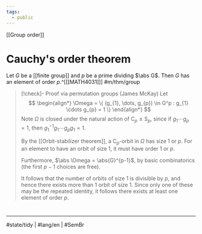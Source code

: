```yaml
---
tags:
  - public
---
```

[[Group order]]
# Cauchy's order theorem

Let $G$ be a [[finite group]] and $p$ be a prime dividing $\abs G$.
Then $G$ has an element of order $p$.^[[[MATH4031]]] #m/thm/group 


> [!check]- Proof via permutation groups (James McKay)
> Let
> $$
> \begin{align*}
> \Omega = \{ (g_{1}, \dots, g_{p}) \in G^p : g_{1} \cdots g_{p} = 1 \}
> \end{align*}
> $$
> Note $\Omega$ is closed under the natural action of $\mathrm{C}_{p} \leq \mathrm{S}_{p}$, 
> since if $g_{1} \cdots g_{p} = 1$, then $g_{1}^{-1} g_{1} \cdots g_{p}g_{1} = 1$.
> 
> By the [[Orbit-stabilizer theorem]], a $\mathrm{C}_{p}$-orbit in $\Omega$ has size 1 or $p$.
> For an element to have an orbit of size 1, it must have order 1 or $p$.
> 
> Furthermore, $\abs \Omega = \abs{G}^{p-1}$, by basic combinatorics (the first $p-1$ choices are free).
> 
> It follows that the number of orbits of size 1 is divisible by $p$, and hence there exists more than 1 orbit of size 1.
> Since only one of these may be the repeated identity,
> it follows there exists at least one element of order $p$.
> 


#
---
#state/tidy | #lang/en | #SemBr
